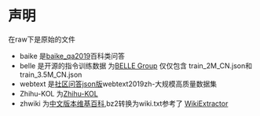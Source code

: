 # 声明
在raw下是原始的文件  
* baike 是[baike_qa2019](https://aistudio.baidu.com/datasetdetail/107726)百科类问答
* belle 是开源的指令训练数据 为[BELLE Group](https://huggingface.co/BelleGroup) 仅仅包含 train_2M_CN.json和train_3.5M_CN.json
* webtext 是[社区问答json版](https://github.com/brightmart/nlp_chinese_corpus)webtext2019zh-大规模高质量数据集
* Zhihu-KOL 为[Zhihu-KOL](https://huggingface.co/datasets/wangrui6/Zhihu-KOL)
* zhwiki 为[中文版本维基百科](https://dumps.wikimedia.org/zhwiki/),bz2转换为wiki.txt参考了 [WikiExtractor](https://github.com/apertium/WikiExtractor) 